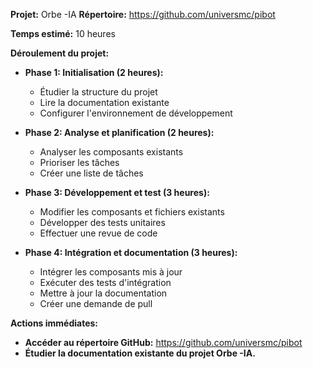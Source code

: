 



**Projet:** Orbe -IA 
**Répertoire:** https://github.com/universmc/pibot

 **Temps estimé:** 10 heures 

 **Déroulement du projet:**

* **Phase 1: Initialisation (2 heures):**
    *  Étudier la structure du projet
    *  Lire la documentation existante
    *  Configurer l'environnement de développement

* **Phase 2: Analyse et planification (2 heures):**
    * Analyser les composants existants
    * Prioriser les tâches
    * Créer une liste de tâches

* **Phase 3: Développement et test (3 heures):**
    * Modifier les composants et fichiers existants
    * Développer des tests unitaires
    * Effectuer une revue de code

* **Phase 4: Intégration et documentation (3 heures):**
    * Intégrer les composants mis à jour
    * Exécuter des tests d'intégration
    * Mettre à jour la documentation
    * Créer une demande de pull

**Actions immédiates:**

* **Accéder au répertoire GitHub:** https://github.com/universmc/pibot
* **Étudier la documentation existante du projet Orbe -IA.**



